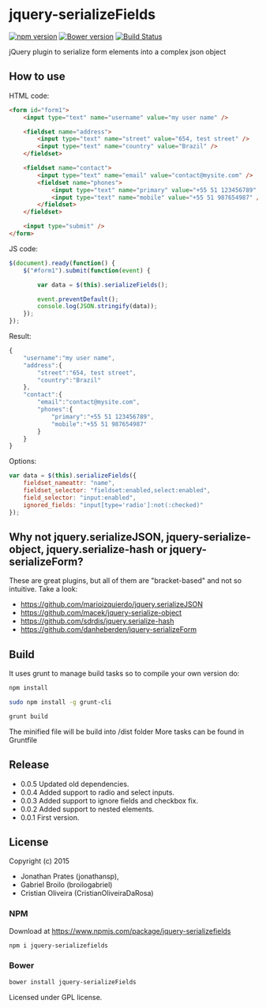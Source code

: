 # jquery-serializeFields 
[![npm version](https://badge.fury.io/js/jquery-serializefields.svg)](http://badge.fury.io/js/jquery-serializefields) [![Bower version](https://badge.fury.io/bo/jquery-serializeFields.svg)](http://badge.fury.io/bo/jquery-serializeFields) [![Build Status](https://travis-ci.org/jonathansp/jquery-serializeFields.svg)](https://travis-ci.org/jonathansp/jquery-serializeFields)

jQuery plugin to serialize form elements into a complex json object

## How to use

HTML code:

```html
<form id="form1">
    <input type="text" name="username" value="my user name" />

    <fieldset name="address">
        <input type="text" name="street" value="654, test street" />
        <input type="text" name="country" value="Brazil" />
    </fieldset>

    <fieldset name="contact">
        <input type="text" name="email" value="contact@mysite.com" />
        <fieldset name="phones">
            <input type="text" name="primary" value="+55 51 123456789" />
            <input type="text" name="mobile" value="+55 51 987654987" />
        </fieldset>
    </fieldset>

    <input type="submit" />
</form>

```

JS code:

```javascript
$(document).ready(function() {
    $("#form1").submit(function(event) {

        var data = $(this).serializeFields();

        event.preventDefault();
        console.log(JSON.stringify(data));
    });
});
```

Result:

```javascript
{
    "username":"my user name",
    "address":{
        "street":"654, test street",
        "country":"Brazil"
    },
    "contact":{
        "email":"contact@mysite.com",
        "phones":{
            "primary":"+55 51 123456789",
            "mobile":"+55 51 987654987"
        }
    }
}
```

Options:

```javascript
var data = $(this).serializeFields({
    fieldset_nameattr: "name",
    fieldset_selector: "fieldset:enabled,select:enabled",
    field_selector: "input:enabled",
    ignored_fields: "input[type='radio']:not(:checked)"
});
```

## Why not jquery.serializeJSON, jquery-serialize-object, jquery.serialize-hash or jquery-serializeForm?

These are great plugins, but all of them are "bracket-based" and not so intuitive. Take a look:

* https://github.com/marioizquierdo/jquery.serializeJSON
* https://github.com/macek/jquery-serialize-object
* https://github.com/sdrdis/jquery.serialize-hash
* https://github.com/danheberden/jquery-serializeForm

## Build

It uses grunt to manage build tasks so to compile your own version do:

```bash
npm install

sudo npm install -g grunt-cli

grunt build
```
The minified file will be build into /dist folder
More tasks can be found in Gruntfile

## Release

* 0.0.5 Updated old dependencies.
* 0.0.4 Added support to radio and select inputs.
* 0.0.3 Added support to ignore fields and checkbox fix.
* 0.0.2 Added support to nested elements.
* 0.0.1 First version.

## License
Copyright (c) 2015

* Jonathan Prates (jonathansp),
* Gabriel Broilo (broilogabriel)
* Cristian Oliveira (CristianOliveiraDaRosa)

### NPM

Download at https://www.npmjs.com/package/jquery-serializefields

```bash
npm i jquery-serializefields
```

### Bower
```bash
bower install jquery-serializeFields
```

Licensed under GPL license.
